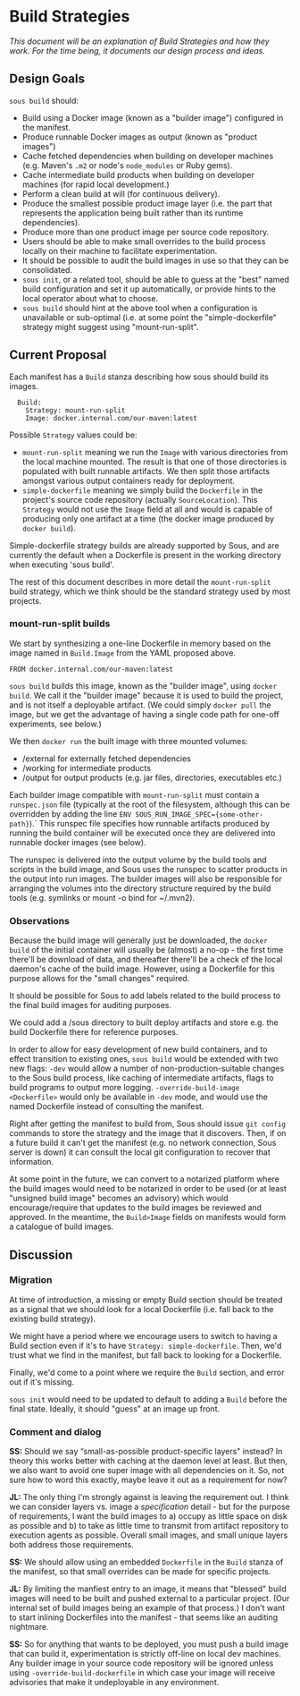 # Build Strategies

*This document will be an explanation of Build Strategies and how they work.
For the time being,
it documents our design process and ideas.*

## Design Goals

`sous build` should:

* Build using a Docker image
  (known as a "builder image")
  configured in the manifest.
* Produce runnable Docker images as output (known as "product images")
* Cache fetched dependencies when building on developer machines
  (e.g. Maven's `.m2` or node's `node_modules` or Ruby gems).
* Cache intermediate build products when building on developer machines
  (for rapid local development.)
* Perform a clean build at will
  (for continuous delivery).
* Produce the smallest possible product image layer (i.e. the part that represents
  the application being built rather than its runtime dependencies).
* Produce more than one product image per source code repository.
* Users should be able to make small overrides to the build process
  locally on their machine
  to facilitate experimentation.
* It should be possible to audit the build images in use
  so that they can be consolidated.
* `sous init`, or a related tool,
  should be able to guess at the "best" named build configuration
  and set it up automatically, or provide hints to the local operator
  about what to choose.
* `sous build` should hint at the above tool
  when a configuration is unavailable or sub-optimal
  (i.e. at some point the "simple-dockerfile" strategy
  might suggest using "mount-run-split".


## Current Proposal

Each manifest has a `Build` stanza describing how sous should build its images.
```
  Build:
    Strategy: mount-run-split
    Image: docker.internal.com/our-maven:latest
```

Possible `Strategy` values could be: 

* `mount-run-split` meaning we run the `Image` with various directories from
  the local machine mounted. The result is that one of those directories is
  populated with built runnable artifacts. We then split those artifacts
  amongst various output containers ready for deployment.
* `simple-dockerfile` meaning we simply build the `Dockerfile` in the project's
  source code repository (actually `SourceLocation`). This `Strategy` would not
  use the `Image` field at all and would is capable of producing only one
  artifact at a time (the docker image produced by `docker build`).

Simple-dockerfile strategy builds are already supported by Sous, and are currently the
default when a Dockerfile is present in the working directory when executing
'sous build'.

The rest of this document describes in more detail the `mount-run-split` build
strategy, which we think should be the standard strategy used by most projects.

### mount-run-split builds

We start by synthesizing a one-line Dockerfile in memory
based on the image named in `Build.Image` from the YAML proposed above.

```
FROM docker.internal.com/our-maven:latest
```

`sous build` builds this image, known as the "builder image", using `docker build`.
We call it the "builder image" because it
is used to build the project, and is not itself a deployable artifact.
(We could simply `docker pull` the image,
but we get the advantage
of having a single code path for one-off experiments, see below.)

We then `docker run` the built image with three mounted volumes:

* /external for externally fetched dependencies
* /working for intermediate products
* /output for output products (e.g. jar files, directories, executables etc.)

Each builder image compatible with `mount-run-split` must contain a `runspec.json`
file (typically at the root of the filesystem, although this can be overridden by
adding the line `ENV SOUS_RUN_IMAGE_SPEC={some-other-path}`).` This runspec file
specifies how runnable artifacts produced by running the build container will be
executed once they are delivered into runnable docker images (see below).

The runspec is delivered into the output volume
by the build tools and scripts in the build image,
and Sous uses the runspec to scatter products in the output into run images.
The builder images will also be responsible
for arranging the volumes into the directory structure
required by the build tools
(e.g. symlinks or mount -o bind for ~/.mvn2).

### Observations

Because the build image will generally just be downloaded,
the `docker build` of the initial container will usually be (almost) a no-op -
the first time there'll be download of data,
and thereafter there'll be a check of the local daemon's cache of the build image.
However, using a Dockerfile for this purpose allows for the "small changes" required.

It should be possible for Sous
to add labels related to the build process
to the final build images
for auditing purposes.

We could add a /sous directory to built deploy artifacts
and store e.g. the build Dockerfile there for reference purposes.

In order to allow for easy development of new build containers,
and to effect transition to existing ones,
`sous build` would be extended with two new flags:
`-dev` would allow a number of non-production-suitable changes
to the Sous build process, like
caching of intermediate artifacts,
flags to build programs to output more logging.
`-override-build-image <Dockerfile>`
would only be available in `-dev` mode,
and would use the named Dockerfile
instead of consulting the manifest.

Right after getting the manifest to build from,
Sous should issue `git config` commands to store
the strategy and
the image
that it discovers.
Then, if on a future build it can't get the manifest
(e.g. no network connection, Sous server is down)
it can consult the local git configuration
to recover that information.

At some point in the future,
we can convert to a notarized platform
where the build images would need to be notarized
in order to be used
(or at least "unsigned build image" becomes an advisory)
which would encourage/require
that updates to the build images be reviewed and approved.
In the meantime, the `Build>Image` fields on manifests
would form a catalogue of build images.

## Discussion

### Migration

At time of introduction, a missing or empty Build section should be treated as
a signal that we should look for a local Dockerfile
(i.e. fall back to the existing build strategy).

We might have a period where we encourage users to switch
to having a Build section
even if it's to have `Strategy: simple-dockerfile`.
Then, we'd trust what we find in the manifest,
but fall back to looking for a Dockerfile.

Finally, we'd come to a point where we require the `Build` section,
and error out if it's missing.

`sous init` would need to be updated to default to adding a `Build`
before the final state.
Ideally, it should "guess" at an image up front.


### Comment and dialog

**SS:** Should we say “small-as-possible product-specific layers" instead? In
theory this works better with caching at the daemon level at least. But then,
we also want to avoid one super image with all dependencies on it. So, not sure
how to word this exactly, maybe leave it out as a requirement for now?

**JL:** The only thing I'm strongly against
is leaving the requirement out.
I think we can consider layers vs. image a *specification* detail -
but for the purpose of requirements,
I want the build images to
a) occupy as little space on disk as possible and
b) to take as little time to transmit
from artifact repository
to execution agents
as possible.
Overall small images,
and small unique layers both address those requirements.

**SS:** We should allow using an embedded `Dockerfile` in the `Build` stanza of
the manifest, so that small overrides can be made for specific projects.

**JL:** By limiting the manfiest entry to an image, it means that "blessed" build images will need to be built and pushed external to a particular project. (Our internal set of build images being an example of that process.) I don't want to start inlining Dockerfiles into the manifest - that seems like an auditing nightmare.

**SS:** So for anything that wants to be deployed, you must push a build image that
can build it, experimentation is strictly off-line on local dev machines. Any builder
image in your source code repository will be ignored unless using
`-override-build-dockerfile` in which case your image will receive advisories that make
it undeployable in any environment.

